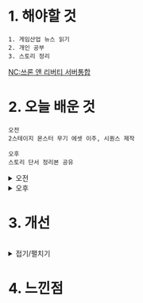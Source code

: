 # 1. 해야할 것
```
1. 게임산업 뉴스 읽기
2. 개인 공부
3. 스토리 정리
```
[NC:쓰론 앤 리버티 서버통합](https://www.gamemeca.com/view.php?gid=1744789)



# 2. 오늘 배운 것
```
오전
2스테이지 몬스터 무기 에셋 이주, 시퀀스 제작

오후
스토리 단서 정리본 공유
```
<details>
<summary>오전</summary>

### 1. 에셋 이동
```
2스테이지 몬스터가 사용할 무기들을 정리했다.

```
![image](https://github.com/JM94Ent/TIL-WIL/assets/143363550/578a0759-084f-433e-ab33-8dd5d10fffb9)
![image](https://github.com/JM94Ent/TIL-WIL/assets/143363550/d0464b78-b684-4321-8cab-194108fa69a1)
![image](https://github.com/JM94Ent/TIL-WIL/assets/143363550/b3752971-f544-4ffe-ac52-11b760ce58c8)

</details>


<details>
<summary>오후</summary>

### 1. 

</details>




# 3. 개선
```

```
<details>
<summary>접기/펼치기</summary>


</details>



# 4. 느낀점
```

```


